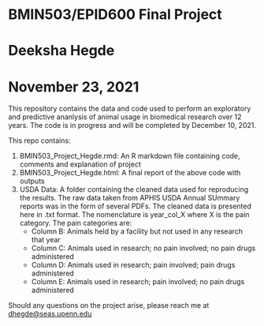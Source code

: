 # BMIN503/EPID600 Final Project

# Deeksha Hegde
# November 23, 2021

This repository contains the data and code used to perform an exploratory and predictive ananlysis of animal usage in biomedical research over 12 years. The code is in progress and will be completed by December 10, 2021.

This repo contains:
1. BMIN503_Project_Hegde.rmd: An R markdown file containing code, comments and explanation of project
2. BMIN503_Project_Hegde.html: A final report of the above code with outputs
3. USDA Data: A folder containing the cleaned data used for reproducing the results. The raw data taken from APHIS USDA Annual SUmmary reports was in the form of several PDFs. The cleaned data is presented here in .txt format. The nomenclature is year_col_X where X is the pain category. The pain categories are:
    - Column B: Animals held by a facility but not used in any research that year
    - Column C: Animals used in research; no pain involved; no pain drugs administered
    - Column D: Animals used in research; pain involved; pain drugs administered
    - Column E: Animals used in research; pain involved; no pain drugs administered

Should any questions on the project arise, please reach me at dhegde@seas.upenn.edu
